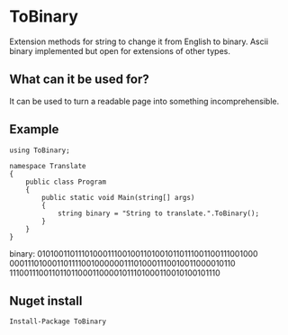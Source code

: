﻿# ToBinary
Extension methods for string to change it from English to binary. Ascii binary implemented but open for extensions of other types.

## What can it be used for?
It can be used to turn a readable page into something incomprehensible.

## Example

    using ToBinary;
	
    namespace Translate
    {
        public class Program
        {
            public static void Main(string[] args)
            {
                string binary = "String to translate.".ToBinary();
            }
        }
    }
	
binary: 
010100110111010001110010011010010110111001100111001000
000111010001101111001000000111010001110010011000010110
1110011100110110110001100001011101000110010100101110

## Nuget install

    Install-Package ToBinary